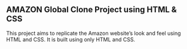 ## AMAZON Global Clone Project using HTML & CSS
This project aims to replicate the Amazon website’s look and feel using HTML and CSS. It is built using only HTML and CSS.
